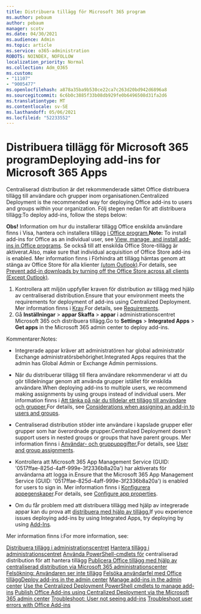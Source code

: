 ```yaml
---
title: Distribuera tillägg för Microsoft 365 program
ms.author: pebaum
author: pebaum
manager: scotv
ms.date: 04/30/2021
ms.audience: Admin
ms.topic: article
ms.service: o365-administration
ROBOTS: NOINDEX, NOFOLLOW
localization_priority: Normal
ms.collection: Adm_O365
ms.custom:
- "11107"
- "9005477"
ms.openlocfilehash: a878a35ba9b530ce22ca7c263d20bd942d6896a8
ms.sourcegitcommit: 6c6b0c3885f33b08db929fe0b6496508d31fa2d6
ms.translationtype: MT
ms.contentlocale: sv-SE
ms.lasthandoff: 05/06/2021
ms.locfileid: "52233552"
---
```

# <a name="deploying-add-ins-for-microsoft-365-apps"></a><span data-ttu-id="48c9d-102">Distribuera tillägg för Microsoft 365 program</span><span class="sxs-lookup"><span data-stu-id="48c9d-102">Deploying add-ins for Microsoft 365 Apps</span></span>

<span data-ttu-id="48c9d-103">Centraliserad distribution är det rekommenderade sättet Office distribuera tillägg till användare och grupper inom organisationen.</span><span class="sxs-lookup"><span data-stu-id="48c9d-103">Centralized Deployment is the recommended way for deploying Office add-ins to users and groups within your organization.</span></span> <span data-ttu-id="48c9d-104">Följ stegen nedan för att distribuera tillägg:</span><span class="sxs-lookup"><span data-stu-id="48c9d-104">To deploy add-ins, follow the steps below:</span></span>

<span data-ttu-id="48c9d-105">**Obs!** Information om hur du installerar tillägg Office enskilda användare finns i Visa, hantera och installera tillägg [i Office program.](https://support.microsoft.com/topic/view-manage-and-install-add-ins-in-office-programs-16278816-1948-4028-91e5-76dca5380f8d)</span><span class="sxs-lookup"><span data-stu-id="48c9d-105">**Note:** To install add-ins for Office as an individual user, see [View, manage, and install add-ins in Office programs](https://support.microsoft.com/topic/view-manage-and-install-add-ins-in-office-programs-16278816-1948-4028-91e5-76dca5380f8d).</span></span> <span data-ttu-id="48c9d-106">Se också till att enskilda Office Store-tillägg är aktiverat.</span><span class="sxs-lookup"><span data-stu-id="48c9d-106">Also, make sure that individual acquisition of Office Store add-ins is enabled.</span></span> <span data-ttu-id="48c9d-107">Mer information finns i Förhindra att tillägg hämtas genom att stänga av Office Store för alla klienter [(utom Outlook)](https://docs.microsoft.com/microsoft-365/admin/manage/manage-addins-in-the-admin-center?view=o365-worldwide#prevent-add-in-downloads-by-turning-off-the-office-store-across-all-clients-except-outlook).</span><span class="sxs-lookup"><span data-stu-id="48c9d-107">For details, see [Prevent add-in downloads by turning off the Office Store across all clients (Except Outlook)](https://docs.microsoft.com/microsoft-365/admin/manage/manage-addins-in-the-admin-center?view=o365-worldwide#prevent-add-in-downloads-by-turning-off-the-office-store-across-all-clients-except-outlook).</span></span>

1. <span data-ttu-id="48c9d-108">Kontrollera att miljön uppfyller kraven för distribution av tillägg med hjälp av centraliserad distribution.</span><span class="sxs-lookup"><span data-stu-id="48c9d-108">Ensure that your environment meets the requirements for deployment of add-ins using Centralized Deployment.</span></span> <span data-ttu-id="48c9d-109">Mer information finns i [Krav](https://docs.microsoft.com/microsoft-365/admin/manage/centralized-deployment-of-add-ins?#requirements).</span><span class="sxs-lookup"><span data-stu-id="48c9d-109">For details, see [Requirements](https://docs.microsoft.com/microsoft-365/admin/manage/centralized-deployment-of-add-ins?#requirements).</span></span>
2. <span data-ttu-id="48c9d-110">Gå **Inställningar**  >  **appar Skaffa**  >  **appar** i administrationscentret Microsoft 365 och distribuera tillägg.</span><span class="sxs-lookup"><span data-stu-id="48c9d-110">Go to **Settings** > **Integrated Apps** > **Get apps** in the Microsoft 365 admin center to deploy add-ins.</span></span> 

<span data-ttu-id="48c9d-111">Kommentarer:</span><span class="sxs-lookup"><span data-stu-id="48c9d-111">Notes:</span></span> 

- <span data-ttu-id="48c9d-112">Integrerade appar kräver att administratören har global administratör Exchange administratörsbehörighet.</span><span class="sxs-lookup"><span data-stu-id="48c9d-112">Integrated Apps requires that the admin has Global Admin or Exchange Admin permissions.</span></span>

- <span data-ttu-id="48c9d-113">När du distribuerar tillägg till flera användare rekommenderar vi att du gör tilldelningar genom att använda grupper istället för enskilda användare.</span><span class="sxs-lookup"><span data-stu-id="48c9d-113">When deploying add-ins to multiple users, we recommend making assignments by using groups instead of individual users.</span></span> <span data-ttu-id="48c9d-114">Mer information finns i [Att tänka på när du tilldelar ett tillägg till användare och grupper.](https://docs.microsoft.com/microsoft-365/admin/manage/manage-deployment-of-add-ins?view=o365-worldwide#considerations-when-assigning-an-add-in-to-users-and-groups)</span><span class="sxs-lookup"><span data-stu-id="48c9d-114">For details, see [Considerations when assigning an add-in to users and groups](https://docs.microsoft.com/microsoft-365/admin/manage/manage-deployment-of-add-ins?view=o365-worldwide#considerations-when-assigning-an-add-in-to-users-and-groups).</span></span>

- <span data-ttu-id="48c9d-115">Centraliserad distribution stöder inte användare i kapslade grupper eller grupper som har överordnade grupper.</span><span class="sxs-lookup"><span data-stu-id="48c9d-115">Centralized Deployment doesn't support users in nested groups or groups that have parent groups.</span></span> <span data-ttu-id="48c9d-116">Mer information finns i [Användar- och gruppuppgifter.](https://docs.microsoft.com/microsoft-365/admin/manage/centralized-deployment-of-add-ins?view=o365-worldwide#user-and-group-assignments)</span><span class="sxs-lookup"><span data-stu-id="48c9d-116">For details, see [User and group assignments](https://docs.microsoft.com/microsoft-365/admin/manage/centralized-deployment-of-add-ins?view=o365-worldwide#user-and-group-assignments).</span></span>

- <span data-ttu-id="48c9d-117">Kontrollera att Microsoft 365 App Management Service (GUID: '0517ffae-825d-4aff-999e-3f2336b8a20a') har aktiverats för användarna att logga in.</span><span class="sxs-lookup"><span data-stu-id="48c9d-117">Ensure that the Microsoft 365 App Management Service (GUID: '0517ffae-825d-4aff-999e-3f2336b8a20a') is enabled for users to sign in.</span></span> <span data-ttu-id="48c9d-118">Mer information finns i [Konfigurera appegenskaper](https://docs.microsoft.com/azure/active-directory/manage-apps/add-application-portal-configure#configure-app-properties).</span><span class="sxs-lookup"><span data-stu-id="48c9d-118">For details, see [Configure app properties](https://docs.microsoft.com/azure/active-directory/manage-apps/add-application-portal-configure#configure-app-properties).</span></span>

- <span data-ttu-id="48c9d-119">Om du får problem med att distribuera tillägg med hjälp av integrerade appar kan du prova att [distribuera med hjälp av tillägg.](https://admin.microsoft.com/AdminPortal/Home?#/Settings/AddIns)</span><span class="sxs-lookup"><span data-stu-id="48c9d-119">If you experience issues deploying add-ins by using Integrated Apps, try deploying by using [Add-Ins](https://admin.microsoft.com/AdminPortal/Home?#/Settings/AddIns).</span></span>

<span data-ttu-id="48c9d-120">Mer information finns i:</span><span class="sxs-lookup"><span data-stu-id="48c9d-120">For more information, see:</span></span>

<span data-ttu-id="48c9d-121">[Distribuera tillägg i administrationscentret](https://docs.microsoft.com/microsoft-365/admin/manage/manage-deployment-of-add-ins) 
 [Hantera tillägg i administrationscentret](https://docs.microsoft.com/microsoft-365/admin/manage/manage-addins-in-the-admin-center) 
 [Använda PowerShell-cmdlets för](https://docs.microsoft.com/microsoft-365/enterprise/use-the-centralized-deployment-powershell-cmdlets-to-manage-add-ins) centraliserad distribution för att hantera tillägg 
 [Publicera Office tillägg med hjälp av centraliserad distribution via Microsoft 365 administrationscenter](https://docs.microsoft.com/office/dev/add-ins/publish/centralized-deployment#publish-an-office-add-in-via-centralized-deployment) 
 [Felsökning: Användaren ser inte tillägg](https://docs.microsoft.com/office365/troubleshoot/access-management/user-not-seeing-add-ins) 
 [Felsöka användarfel med Office tillägg](https://docs.microsoft.com/office/dev/add-ins/testing/testing-and-troubleshooting)</span><span class="sxs-lookup"><span data-stu-id="48c9d-121">[Deploy add-ins in the admin center](https://docs.microsoft.com/microsoft-365/admin/manage/manage-deployment-of-add-ins)
[Manage add-ins in the admin center](https://docs.microsoft.com/microsoft-365/admin/manage/manage-addins-in-the-admin-center)
[Use the Centralized Deployment PowerShell cmdlets to manage add-ins](https://docs.microsoft.com/microsoft-365/enterprise/use-the-centralized-deployment-powershell-cmdlets-to-manage-add-ins)
[Publish Office Add-ins using Centralized Deployment via the Microsoft 365 admin center](https://docs.microsoft.com/office/dev/add-ins/publish/centralized-deployment#publish-an-office-add-in-via-centralized-deployment)
[Troubleshoot: User not seeing add-ins](https://docs.microsoft.com/office365/troubleshoot/access-management/user-not-seeing-add-ins)
[Troubleshoot user errors with Office Add-ins](https://docs.microsoft.com/office/dev/add-ins/testing/testing-and-troubleshooting)</span></span>